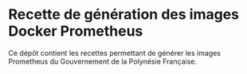 # Recette de génération des images Docker Prometheus

Ce dépôt contient les recettes permettant de générer les images Prometheus du Gouvernement de la Polynésie Française.
